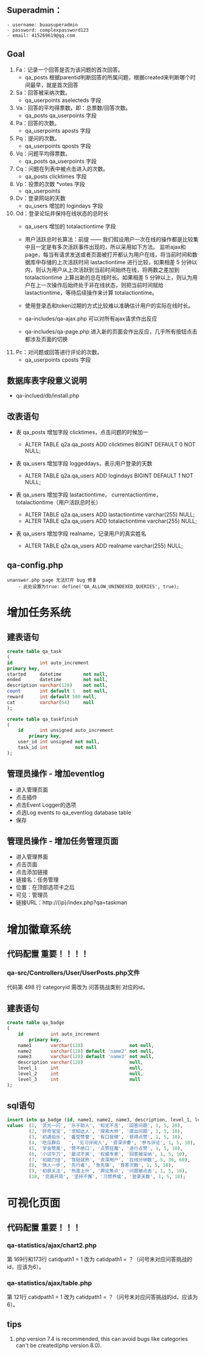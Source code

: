 ## Superadmin：
    - username: buaasuperadmin
    - password: complexpassword123
    - email: 415269619@qq.com

## Goal
1. Fa：记录一个回答是否为该问题的首次回答。 
    - qa_posts 根据parentid判断回答的所属问题，根据created来判断哪个时间最早，就是首次回答
2. Sa：回答被采纳次数。 
    - qa_userpoints aselecteds 字段
3. Va：回答的平均得票数，即：总票数/回答次数。  
    - qa_posts qa_userpoints 字段
4. Pa：回答的次数。 
    - qa_userpoints aposts 字段
5. Pq：提问的次数。 
    - qa_userpoints qposts 字段
6. Vq：问题平均得票数。
    - qa_posts qa_userpoints 字段
7. Cq：问题在列表中被点击进入的次数。 
    - qa_posts clicktimes 字段
8. Vp：投票的次数  *votes 字段
    - qa_userpoints 
9. Dv：登录网站的天数 
    - qu_users 增加的 logindays 字段
10. Od：登录论坛并保持在线状态的总时长
    - qa_users 增加的 totalactiontime 字段

    - 用户活跃总时长算法：前提 —— 我们假设用户一次在线的操作都是比较集中且一定是有多次活跃事件出现的，所以采用如下方法。 监听ajax和page，每当有请求发送或者页面被打开都认为用户在线，将当前时间和数据库中存储的上次活跃时间 lastactiontime 进行比较，如果相差 5 分钟以内，则认为用户从上次活跃到当前时间始终在线，将两数之差加到 totalactiontime 上算出新的总在线时长。如果相差 5 分钟以上，则认为用户在上一次操作后始终处于非在线状态，则把当前时间赋给 lastactiontime，等待后续操作来计算 totalactiontime。
    - 使用登录态和token过期的方式比较难以准确估计用户的实际在线时长。
    - qa-includes/qa-ajax.php  可以对所有ajax请求作出反应
    - qa-includes/qa-page.php 进入新的页面会作出反应，几乎所有按钮点击都涉及页面的切换
11. Pc：对问题或回答进行评论的次数。 
    - qa_userpoints cposts 字段

## 数据库表字段意义说明
- qa-inclued/db/install.php

## 改表语句
- 表 qa_posts 增加字段 clicktimes，点击问题的时候加一
    - ALTER TABLE q2a.qa_posts ADD clicktimes BIGINT DEFAULT 0 NOT NULL;

- 表 qa_users 增加字段 loggeddays，表示用户登录的天数
    - ALTER TABLE q2a.qa_users ADD logindays BIGINT DEFAULT 1 NOT NULL;

- 表 qa_users 增加字段 lastactiontime， currentactiontime， totalactiontime（用户活跃总时长）
    - ALTER TABLE q2a.qa_users ADD lastactiontime varchar(255) NULL;
    - ALTER TABLE q2a.qa_users ADD totalactiontime varchar(255) NULL;

- 表 qa_users 增加字段 realname，记录用户的真实姓名
    - ALTER TABLE q2a.qa_users ADD realname varchar(255) NULL;

## qa-config.php
    unanswer.php page 无法打开 bug 修复
        - 此处设置为true: define('QA_ALLOW_UNINDEXED_QUERIES', true);

# 增加任务系统

## 建表语句
```sql
create table qa_task
(
id          int auto_increment
primary key,
started     datetime        not null,
ended       datetime        not null,
description varchar(128)    not null,
count       int default 1   not null,
reward      int default 500 null,
cat         varchar(64)     null
);

create table qa_taskfinish
(
    id      int unsigned auto_increment
        primary key,
    user_id int unsigned not null,
    task_id int          not null
);
```

## 管理员操作 - 增加eventlog

- 进入管理页面
- 点击插件
- 点击Event Logger的选项
- 点选Log events to qa_eventlog database table
- 保存

## 管理员操作 - 增加任务管理页面

- 进入管理界面
- 点击页面
- 点击添加链接
- 链接名：任务管理 
- 位置：在顶部选项卡之后 
- 可见：管理员 
- 链接URL：http://{ip}/index.php?qa=taskman

# 增加徽章系统
## 代码配置 重要！！！！
### qa-src/Controllers/User/UserPosts.php文件
代码第 498 行 categoryid 需改为 问答挑战类别 对应的id。

## 建表语句
```sql
create table qa_badge
(
    id          int auto_increment
        primary key,
    name1       varchar(128)                 not null,
    name2       varchar(128) default 'name2' not null,
    name3       varchar(128) default 'name3' not null,
    description varchar(128)                 null,
    level_1     int                          null,
    level_2     int                          null,
    level_3     int                          null
);
```
## sql语句
```sql
insert into qa_badge (id, name1, name2, name3, description, level_1, level_2, level_3)
values  (1, '灵光一闪', '乐于助人', '知无不言', '回答问题', 1, 5, 20),
        (2, '好奇宝宝', '求知达人', '探索大师', '提出问题', 1, 5, 10),
        (3, '初遇伯乐', '备受赞誉', '有口皆碑', '获得点赞', 1, 5, 10),
        (4, '吃瓜群众	', '见习评阅人', '资深评委', '参与评论', 1, 5, 10),
        (5, '学会赞美', '赞不绝口', '点赞狂魔', '进行点赞', 1, 5, 10),
        (6, '小试牛刀', '屡试不爽', '权威专家', '回答被采纳', 1, 5, 10),
        (7, '初窥门径', '驾轻就熟', '资深用户', '在线分钟数', 5, 30, 60),
        (8, '快人一步', '先行者', '急先锋', '首答次数', 1, 5, 10),
        (9, '初获关注', '热度上升', '舆论焦点', '问题被点击', 1, 5, 10),
        (10, '完美开局', '坚持不懈', '习惯养成', '登录天数', 1, 5, 10);
```
# 可视化页面
## 代码配置 重要！！！
### qa-statistics/ajax/chart2.php
第 169行和173行 catidpath1 = 1 改为 catidpath1 = ？（问号未对应问答挑战的id，应该为6）。
### qa-statistics/ajax/table.php
第 121行 catidpath1 = 1 改为 catidpath1 = ？（问号未对应问答挑战的id，应该为6）。


## tips
1. php version 7.4 is recommended, this can avoid bugs like categories can't be created(php version 8.0).